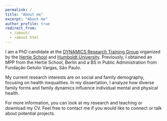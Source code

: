 ```yaml
---
permalink: /
title: "About me"
excerpt: "About me"
author_profile: true
redirect_from: 
  - /about/
  - /about.html
---
```

I am a PhD candidate at the [DYNAMICS Research Training Group](https://www.sowi.hu-berlin.de/en/dynamics/) organized by the [Hertie School](https://www.hertie-school.org/en/) and [Humboldt University](https://www.sowi.hu-berlin.de/en/dynamics/people/doctoral-researchers2/fourth-cohort/stefania-molina). Previously, I obtained an MPP from the Hertie School, Berlin and a BS in Public Administration from Fundação Getulio Vargas, São Paulo.

My current research interests are on social and family demography, focusing on health inequalities. In my dissertation, I analyze how diverse family forms and family dynamics influence individual mental and physical health.

For more information, you can look at my research and teaching or download my CV. Feel free to contact me if you would like to connect or talk about potential projects.
